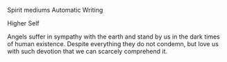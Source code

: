 
Spirit mediums
Automatic Writing

Higher Self

Angels suffer in sympathy with the earth and stand by us in the dark times of human existence. Despite everything they do not condemn, but love us with such devotion that we can scarcely comprehend it.